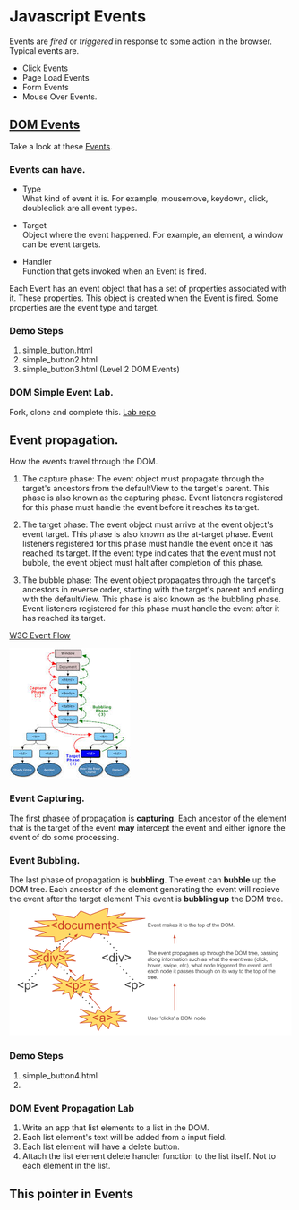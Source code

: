 # Javascript Events

Events are _fired_ or _triggered_ in response to some action in the browser. Typical events are.  

* Click Events  
* Page Load Events
* Form Events
* Mouse Over Events.

## [DOM Events](http://en.wikipedia.org/wiki/DOM_events)
Take a  look at these [Events](http://en.wikipedia.org/wiki/DOM_events#Common.2FW3C_events).

### Events can have.
* Type  
	What kind of event it is. For example, mousemove, keydown, click, doubleclick are all event types.

* Target  
	Object where the event happened. For example, an element, a window can be event targets.
	
* Handler  
	Function that gets invoked when an Event is fired.
	
	
	
Each Event has an event object that has a set of properties associated with it. These properties. This object is created when the Event is fired. Some properties are the event type and target.

### Demo Steps
1. simple_button.html
2. simple_button2.html
3. simple_button3.html (Level 2 DOM Events)

### DOM Simple Event Lab.
Fork, clone and complete this. [Lab repo](https://github.com/ga-wdi-boston/wdi_7_js_lab_simple_events)


## Event propagation.
How the events travel through the DOM. 

1. The capture phase: The event object must propagate through the target's ancestors from the defaultView to the target's parent. This phase is also known as the capturing phase. Event listeners registered for this phase must handle the event before it reaches its target.

2. The target phase: The event object must arrive at the event object's event target. This phase is also known as the at-target phase. Event listeners registered for this phase must handle the event once it has reached its target. If the event type indicates that the event must not bubble, the event object must halt after completion of this phase.

3. The bubble phase: The event object propagates through the target's ancestors in reverse order, starting with the target's parent and ending with the defaultView. This phase is also known as the bubbling phase. Event listeners registered for this phase must handle the event after it has reached its target.

[W3C Event Flow](http://www.w3.org/TR/DOM-Level-2-Events/events.html#Events-flow)

![W3C Event Flow](./w3c_event_flow.jpeg "W3C Event Flow")

### Event Capturing.
The first phasee of propagation is __capturing__. Each ancestor of the element that is the target of the event __may__ intercept the event and either ignore the event of do some processing.

### Event Bubbling.
The last phase of propagation is __bubbling__. The event can __bubble__ up the DOM tree. Each ancestor of the element generating the event will recieve the event after the target element This event is __bubbling up__ the DOM tree.
![dfjfd](./event-bubbling.png)

### Demo Steps
1. simple_button4.html 
2. 


### DOM Event Propagation Lab
1. Write an app that list elements to a list in the DOM.
2. Each list element's text will be added from a input field.
3. Each list element will have a delete button.
4. Attach the list element delete handler function to the list itself. Not to each element in the list.

## This pointer in Events


